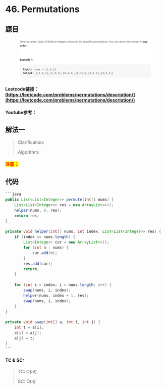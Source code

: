 # 46. Permutations

## 题目

<figure><img src="../../.gitbook/assets/image (6) (2).png" alt=""><figcaption></figcaption></figure>

#### Leetcode链接：[https://leetcode.com/problems/permutations/description/](https://leetcode.com/problems/permutations/description/)

#### Youtube参考：

## 解法一

> Clarification:&#x20;
>
> Algorithm:&#x20;

#### <mark style="color:red;">注意：</mark>

## 代码

````java
```java
public List<List<Integer>> permute(int[] nums) {
    List<List<Integer>> res = new ArrayList<>();
    helper(nums, 0, res);
    return res;
}

private void helper(int[] nums, int index, List<List<Integer>> res) {
    if (index == nums.length) {
        List<Integer> cur = new ArrayList<>();
        for (int n : nums) {
            cur.add(n);
        }
        res.add(cur);
        return;
    }

    for (int i = index; i < nums.length; i++) {
        swap(nums, i, index);
        helper(nums, index + 1, res);
        swap(nums, i, index);
    }
}

private void swap(int[] a, int i, int j) {
    int t = a[i];
    a[i] = a[j];
    a[j] = t;
}
```
````

#### TC & SC:&#x20;

> TC: O(n!)
>
> SC: O(n)
